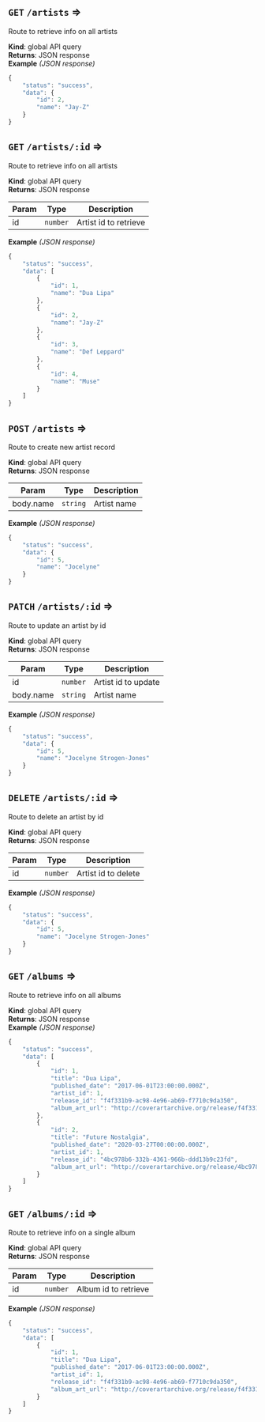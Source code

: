 <a name="`GET` `/artists`"></a>

## `GET` `/artists` ⇒
Route to retrieve info on all artists

**Kind**: global API query  
**Returns**: JSON response  
**Example** *(JSON response)*  
```js
{
    "status": "success",
    "data": {
        "id": 2,
        "name": "Jay-Z"
    }
}
```
<a name="`GET` `/artists/_id`"></a>

## `GET` `/artists/:id` ⇒
Route to retrieve info on all artists

**Kind**: global API query  
**Returns**: JSON response  

| Param | Type | Description |
| --- | --- | --- |
| id | <code>number</code> | Artist id to retrieve |

**Example** *(JSON response)*  
```js
{
    "status": "success",
    "data": [
        {
            "id": 1,
            "name": "Dua Lipa"
        },
        {
            "id": 2,
            "name": "Jay-Z"
        },
        {
            "id": 3,
            "name": "Def Leppard"
        },
        {
            "id": 4,
            "name": "Muse"
        }
    ]
}
```
<a name="`POST` `/artists`"></a>

## `POST` `/artists` ⇒
Route to create new artist record

**Kind**: global API query  
**Returns**: JSON response  

| Param | Type | Description |
| --- | --- | --- |
| body.name | <code>string</code> | Artist name |

**Example** *(JSON response)*  
```js
{
    "status": "success",
    "data": {
        "id": 5,
        "name": "Jocelyne"
    }
}
```
<a name="`PATCH` `/artists/_id`"></a>

## `PATCH` `/artists/:id` ⇒
Route to update an artist by id

**Kind**: global API query  
**Returns**: JSON response  

| Param | Type | Description |
| --- | --- | --- |
| id | <code>number</code> | Artist id to update |
| body.name | <code>string</code> | Artist name |

**Example** *(JSON response)*  
```js
{
    "status": "success",
    "data": {
        "id": 5,
        "name": "Jocelyne Strogen-Jones"
    }
}
```
<a name="`DELETE` `/artists/_id`"></a>

## `DELETE` `/artists/:id` ⇒
Route to delete an artist by id

**Kind**: global API query  
**Returns**: JSON response  

| Param | Type | Description |
| --- | --- | --- |
| id | <code>number</code> | Artist id to delete |

**Example** *(JSON response)*  
```js
{
    "status": "success",
    "data": {
        "id": 5,
        "name": "Jocelyne Strogen-Jones"
    }
}
```
<a name="`GET` `/albums`"></a>

## `GET` `/albums` ⇒
Route to retrieve info on all albums

**Kind**: global API query  
**Returns**: JSON response  
**Example** *(JSON response)*  
```js
{
    "status": "success",
    "data": [
        {
            "id": 1,
            "title": "Dua Lipa",
            "published_date": "2017-06-01T23:00:00.000Z",
            "artist_id": 1,
            "release_id": "f4f331b9-ac98-4e96-ab69-f7710c9da350",
            "album_art_url": "http://coverartarchive.org/release/f4f331b9-ac98-4e96-ab69-f7710c9da350/25498757032-500.jpg"
        },
        {
            "id": 2,
            "title": "Future Nostalgia",
            "published_date": "2020-03-27T00:00:00.000Z",
            "artist_id": 1,
            "release_id": "4bc978b6-332b-4361-966b-ddd13b9c23fd",
            "album_art_url": "http://coverartarchive.org/release/4bc978b6-332b-4361-966b-ddd13b9c23fd/27536956866-500.jpg"
        }
    ]
}
```
<a name="`GET` `/albums/_id`"></a>

## `GET` `/albums/:id` ⇒
Route to retrieve info on a single album

**Kind**: global API query  
**Returns**: JSON response  

| Param | Type | Description |
| --- | --- | --- |
| id | <code>number</code> | Album id to retrieve |

**Example** *(JSON response)*  
```js
{
    "status": "success",
    "data": [
        {
            "id": 1,
            "title": "Dua Lipa",
            "published_date": "2017-06-01T23:00:00.000Z",
            "artist_id": 1,
            "release_id": "f4f331b9-ac98-4e96-ab69-f7710c9da350",
            "album_art_url": "http://coverartarchive.org/release/f4f331b9-ac98-4e96-ab69-f7710c9da350/25498757032-500.jpg"
        }
    ]
}
```
